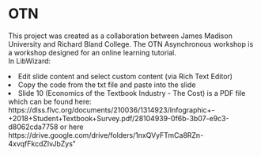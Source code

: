 # OTN
This project was created as a collaboration between James Madison University and Richard Bland College. The OTN Asynchronous workshop is a workshop designed for an online learning tutorial. </br>
In LibWizard: </br>
<li>Edit slide content and select custom content (via Rich Text Editor)</li>
<li>Copy the code from the txt file and paste into the slide</li>
<li>Slide 10 (Economics of the Textbook Industry - The Cost) is a PDF file which can be found here: https://dlss.flvc.org/documents/210036/1314923/Infographic+-+2018+Student+Textbook+Survey.pdf/28104939-0f6b-3b07-e9c3-d8062cda7758 or here https://drive.google.com/drive/folders/1nxQVyFTmCa8RZn-4xvqfFkcdZlvJbZys"</li>
